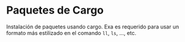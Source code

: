 # Paquetes de Cargo

Instalación de paquetes usando cargo. Exa es requerido para usar un formato más estilizado en el comando `ll`, `ls`, ..., etc.
